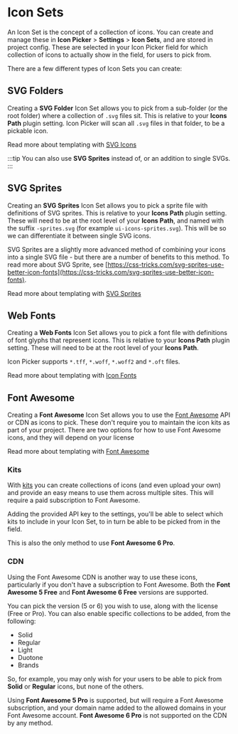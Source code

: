 # Icon Sets
An Icon Set is the concept of a collection of icons. You can create and manage these in **Icon Picker** > **Settings** > **Icon Sets**, and are stored in project config. These are selected in your Icon Picker field for which collection of icons to actually show in the field, for users to pick from.

There are a few different types of Icon Sets you can create:

## SVG Folders
Creating a **SVG Folder** Icon Set allows you to pick from a sub-folder (or the root folder) where a collection of `.svg` files sit. This is relative to your **Icons Path** plugin setting. Icon Picker will scan all `.svg` files in that folder, to be a pickable icon.

Read more about templating with [SVG Icons](docs:template-guides/rendering-icons#svg-folders)

:::tip
You can also use **SVG Sprites** instead of, or an addition to single SVGs.
:::

## SVG Sprites
Creating an **SVG Sprites** Icon Set allows you to pick a sprite file with definitions of SVG sprites. This is relative to your **Icons Path** plugin setting. These will need to be at the root level of your **Icons Path**, and named with the suffix `-sprites.svg` (for example `ui-icons-sprites.svg`). This will be so we can differentiate it between single SVG icons.

SVG Sprites are a slightly more advanced method of combining your icons into a single SVG file - but there are a number of benefits to this method. To read more about SVG Sprite, see [https://css-tricks.com/svg-sprites-use-better-icon-fonts](https://css-tricks.com/svg-sprites-use-better-icon-fonts).

Read more about templating with [SVG Sprites](docs:template-guides/rendering-icons#svg-sprites)

## Web Fonts
Creating a **Web Fonts** Icon Set allows you to pick a font file with definitions of font glyphs that represent icons. This is relative to your **Icons Path** plugin setting. These will need to be at the root level of your **Icons Path**.

Icon Picker supports `*.tff`, `*.woff`, `*.woff2` and `*.oft` files.

Read more about templating with [Icon Fonts](docs:template-guides/rendering-icons#icon-fonts)

## Font Awesome
Creating a **Font Awesome** Icon Set allows you to use the [Font Awesome](https://fontawesome.com/account) API or CDN as icons to pick. These don't require you to maintain the icon kits as part of your project. There are two options for how to use Font Awesome icons, and they will depend on your license

Read more about templating with [Font Awesome](docs:template-guides/rendering-icons#css-icons)

### Kits
With [kits](https://fontawesome.com/kits) you can create collections of icons (and even upload your own) and provide an easy means to use them across multiple sites. This will require a paid subscription to Font Awesome.

Adding the provided API key to the settings, you'll be able to select which kits to include in your Icon Set, to in turn be able to be picked from in the field. 

This is also the only method to use **Font Awesome 6 Pro**.

### CDN
Using the Font Awesome CDN is another way to use these icons, particularly if you don't have a subscription to Font Awesome. Both the **Font Awesome 5 Free** and **Font Awesome 6 Free** versions are supported.

You can pick the version (5 or 6) you wish to use, along with the license (Free or Pro). You can also enable specific collections to be added, from the following:

- Solid
- Regular
- Light
- Duotone
- Brands

So, for example, you may only wish for your users to be able to pick from **Solid** or **Regular** icons, but none of the others.

Using **Font Awesome 5 Pro** is supported, but will require a Font Awesome subscription, and your domain name added to the allowed domains in your Font Awesome account. **Font Awesome 6 Pro** is not supported on the CDN by any method.

